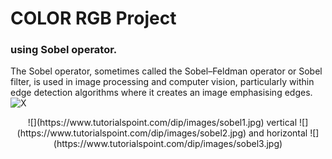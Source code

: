 # COLOR RGB Project
### using Sobel operator.
The Sobel operator, sometimes called the Sobel–Feldman operator or Sobel filter, is used in image processing and computer vision,
particularly within edge detection algorithms where it creates an image emphasising edges.
![X](https://i.gyazo.com/4f7b69ea0150d094e770bfeb2da0c971.png)

<p align="center">
![](https://www.tutorialspoint.com/dip/images/sobel1.jpg) 
vertical   ![](https://www.tutorialspoint.com/dip/images/sobel2.jpg) 
and  horizontal ![](https://www.tutorialspoint.com/dip/images/sobel3.jpg)
  </p>

